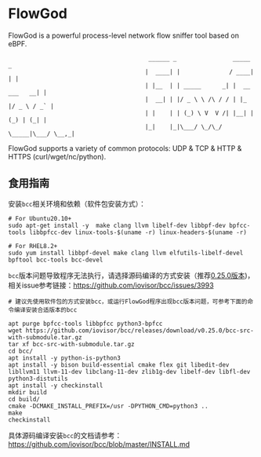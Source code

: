 # FlowGod

FlowGod is a powerful process-level network flow sniffer tool based on eBPF.
```
                                        ______ _                _____           _ 
                                       |  ____| |              / ____|         | |
                                       | |__  | | _____      _| |  __  ___   __| |
                                       |  __| | |/ _ \ \ /\ / / | |_ |/ _ \ / _` |
                                       | |    | | (_) \ V  V /| |__| | (_) | (_| |
                                       |_|    |_|\___/ \_/\_/  \_____|\___/ \__,_|
```
FlowGod supports a variety of common protocols: UDP & TCP & HTTP & HTTPS (curl/wget/nc/python).

## 食用指南
安装`bcc`相关环境和依赖（软件包安装方式）：
```
# For Ubuntu20.10+
sudo apt-get install -y  make clang llvm libelf-dev libbpf-dev bpfcc-tools libbpfcc-dev linux-tools-$(uname -r) linux-headers-$(uname -r)

# For RHEL8.2+
sudo yum install libbpf-devel make clang llvm elfutils-libelf-devel bpftool bcc-tools bcc-devel
```
`bcc`版本问题导致程序无法执行，请选择源码编译的方式安装（推荐[0.25.0版本](https://github.com/iovisor/bcc/releases/tag/v0.25.0))，相关issue参考链接：https://github.com/iovisor/bcc/issues/3993
```
# 建议先使用软件包的方式安装bcc，或运行FlowGod程序出现bcc版本问题，可参考下面的命令编译安装合适版本的bcc

apt purge bpfcc-tools libbpfcc python3-bpfcc
wget https://github.com/iovisor/bcc/releases/download/v0.25.0/bcc-src-with-submodule.tar.gz
tar xf bcc-src-with-submodule.tar.gz
cd bcc/
apt install -y python-is-python3
apt install -y bison build-essential cmake flex git libedit-dev   libllvm11 llvm-11-dev libclang-11-dev zlib1g-dev libelf-dev libfl-dev python3-distutils
apt install -y checkinstall
mkdir build
cd build/
cmake -DCMAKE_INSTALL_PREFIX=/usr -DPYTHON_CMD=python3 ..
make
checkinstall
```
具体源码编译安装`bcc`的文档请参考：https://github.com/iovisor/bcc/blob/master/INSTALL.md
